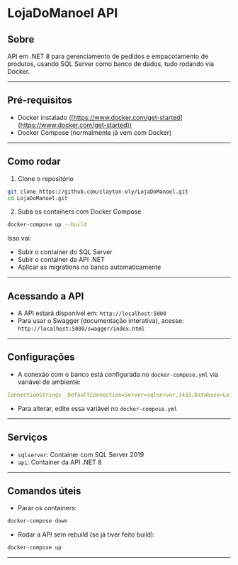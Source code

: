 
# LojaDoManoel API

## Sobre

API em .NET 8 para gerenciamento de pedidos e empacotamento de produtos, usando SQL Server como banco de dados, tudo rodando via Docker.

---

## Pré-requisitos

- Docker instalado ([https://www.docker.com/get-started](https://www.docker.com/get-started))
- Docker Compose (normalmente já vem com Docker)

---

## Como rodar

1. Clone o repositório

```bash
git clone https://github.com/clayton-oly/LojaDoManoel.git
cd LojaDoManoel.git
```

2. Suba os containers com Docker Compose

```bash
docker-compose up --build
```

Isso vai:

- Subir o container do SQL Server
- Subir o container da API .NET
- Aplicar as migrations no banco automaticamente

---

## Acessando a API

- A API estará disponível em: `http://localhost:5000`
- Para usar o Swagger (documentação interativa), acesse:  
`http://localhost:5000/swagger/index.html`

---

## Configurações

- A conexão com o banco está configurada no `docker-compose.yml` via variável de ambiente:

```yaml
ConnectionStrings__DefaultConnection=Server=sqlserver,1433;Database=LojaManoelDB;User Id=sa;Password=LojaManoel@2025;TrustServerCertificate=true;
```

- Para alterar, edite essa variável no `docker-compose.yml`

---

## Serviços

- `sqlserver`: Container com SQL Server 2019
- `api`: Container da API .NET 8

---

## Comandos úteis

- Parar os containers:

```bash
docker-compose down
```

- Rodar a API sem rebuild (se já tiver feito build):

```bash
docker-compose up
```

---
